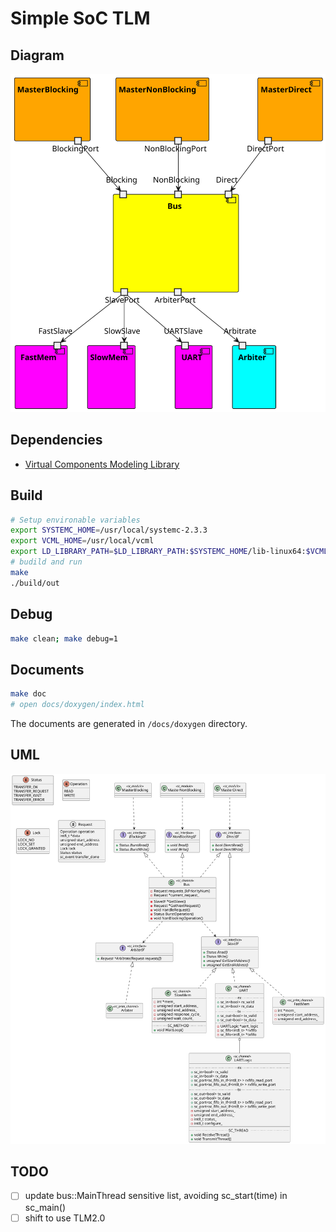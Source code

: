 # Simple SoC TLM

## Diagram

![diagram](./docs/diagram.svg)

## Dependencies

+ [Virtual Components Modeling Library](https://github.com/machineware-gmbh/vcml)

## Build

```sh
# Setup environable variables
export SYSTEMC_HOME=/usr/local/systemc-2.3.3
export VCML_HOME=/usr/local/vcml
export LD_LIBRARY_PATH=$LD_LIBRARY_PATH:$SYSTEMC_HOME/lib-linux64:$VCML_HOME/lib
# budild and run
make
./build/out
```

## Debug

```sh
make clean; make debug=1
```

## Documents

```sh
make doc
# open docs/doxygen/index.html
```

The documents are generated in `/docs/doxygen` directory.

## UML

![uml](./docs/uml.svg)

## TODO

* [ ] update bus::MainThread sensitive list, avoiding sc_start(time) in sc_main()
* [ ] shift to use TLM2.0
